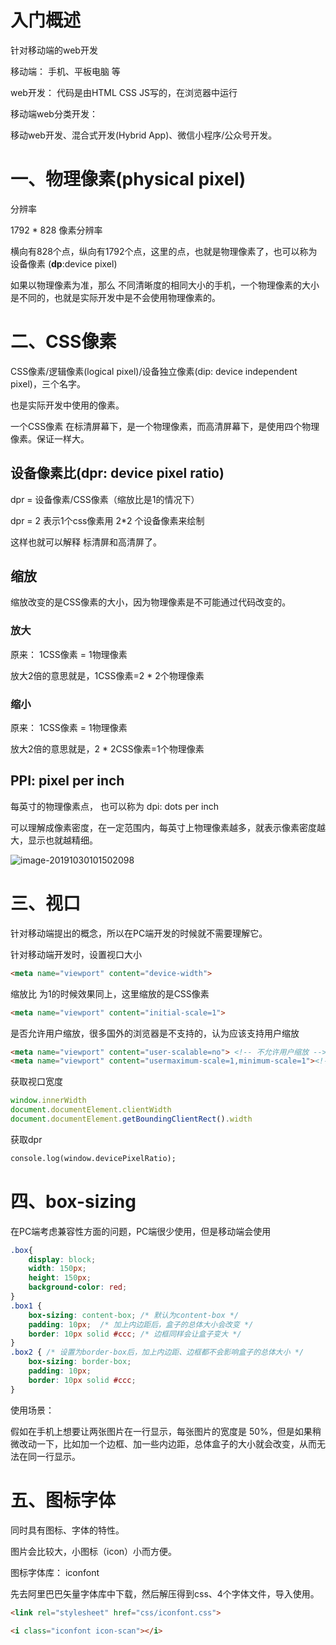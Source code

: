 # 入门概述

针对移动端的web开发

移动端： 手机、平板电脑 等

web开发： 代码是由HTML CSS JS写的，在浏览器中运行

移动端web分类开发：

移动web开发、混合式开发(Hybrid App)、微信小程序/公众号开发。

# 一、物理像素(physical pixel)

分辨率

1792 * 828 像素分辨率

横向有828个点，纵向有1792个点，这里的点，也就是物理像素了，也可以称为设备像素 (**dp**:device pixel)

如果以物理像素为准，那么 不同清晰度的相同大小的手机，一个物理像素的大小是不同的，也就是实际开发中是不会使用物理像素的。

# 二、CSS像素

CSS像素/逻辑像素(logical pixel)/设备独立像素(dip: device independent pixel)，三个名字。

也是实际开发中使用的像素。

一个CSS像素 在标清屏幕下，是一个物理像素，而高清屏幕下，是使用四个物理像素。保证一样大。

## 设备像素比(dpr: device pixel ratio)

dpr = 设备像素/CSS像素（缩放比是1的情况下）

dpr = 2  表示1个css像素用 2*2 个设备像素来绘制

这样也就可以解释 标清屏和高清屏了。

## 缩放

缩放改变的是CSS像素的大小，因为物理像素是不可能通过代码改变的。

### 放大

原来： 1CSS像素 = 1物理像素

放大2倍的意思就是，1CSS像素=2 * 2个物理像素

### 缩小

原来： 1CSS像素 = 1物理像素

放大2倍的意思就是，2 * 2CSS像素=1个物理像素

## PPI: pixel per inch

每英寸的物理像素点， 也可以称为 dpi: dots per inch

可以理解成像素密度，在一定范围内，每英寸上物理像素越多，就表示像素密度越大，显示也就越精细。

![image-20191030101502098](E:\notes\ln-FontEnd\media\image-20191030101502098.png)

# 三、视口

针对移动端提出的概念，所以在PC端开发的时候就不需要理解它。

针对移动端开发时，设置视口大小

```html
<meta name="viewport" content="device-width">
```

缩放比 为1的时候效果同上，这里缩放的是CSS像素

```html
<meta name="viewport" content="initial-scale=1">
```

是否允许用户缩放，很多国外的浏览器是不支持的，认为应该支持用户缩放

```html
<meta name="viewport" content="user-scalable=no"> <!-- 不允许用户缩放 -->
<meta name="viewport" content="usermaximum-scale=1,minimum-scale=1"><!-- 同上 -->
```

获取视口宽度

```javascript
window.innerWidth
document.documentElement.clientWidth
document.documentElement.getBoundingClientRect().width
```

获取dpr

```html
console.log(window.devicePixelRatio);
```

# 四、box-sizing

在PC端考虑兼容性方面的问题，PC端很少使用，但是移动端会使用

```css
.box{
    display: block;
    width: 150px;
    height: 150px;
    background-color: red;
}
.box1 {
    box-sizing: content-box; /* 默认为content-box */
    padding: 10px;  /* 加上内边距后，盒子的总体大小会改变 */
    border: 10px solid #ccc; /* 边框同样会让盒子变大 */
}
.box2 { /* 设置为border-box后，加上内边距、边框都不会影响盒子的总体大小 */
    box-sizing: border-box; 
    padding: 10px;
    border: 10px solid #ccc;
}
```

使用场景：

假如在手机上想要让两张图片在一行显示，每张图片的宽度是 50%，但是如果稍微改动一下，比如加一个边框、加一些内边距，总体盒子的大小就会改变，从而无法在同一行显示。

# 五、图标字体

同时具有图标、字体的特性。

图片会比较大，小图标（icon）小而方便。

图标字体库： iconfont

先去阿里巴巴矢量字体库中下载，然后解压得到css、4个字体文件，导入使用。

```html
<link rel="stylesheet" href="css/iconfont.css">

<i class="iconfont icon-scan"></i>
```

